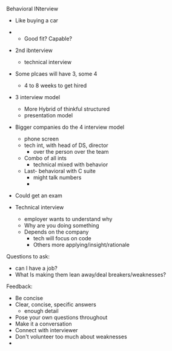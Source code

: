 Behavioral INterview

* Like buying a car
*
	* Good fit? Capable? 
* 2nd ibnterview
	* technical interview
* Some plcaes will have 3, some 4
	* 4 to 8 weeks to get hired
* 3 interview model
	*  More Hybrid of thinkful structured
	*  presentation model
*  Bigger companies do the 4 interview model
	*  phone screen
	*  tech int, with head of DS, director
		*  over the person over the team
	*  Combo of all ints
		*  technical mixed with behavior
	*  Last- behavioral with C suite
		*  might talk numbers
		*  
*  Could get an exam

* Technical interview
	* employer wants to understand why
	* Why are you doing something
	* Depends on the company
		* tech will focus on code
		* Others more applying/insight/rationale

Questions to ask:
* can I have a job?
* What Is making them lean away/deal breakers/weaknesses?


Feedback:
* Be concise
* Clear, concise, specific answers
	* enough detail
* Pose your own questions throughout
* Make it a conversation
* Connect with interviewer
* Don't volunteer too much about weaknesses
* 
